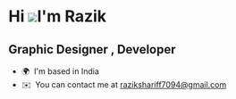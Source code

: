 Hi ![](https://user-images.githubusercontent.com/18350557/176309783-0785949b-9127-417c-8b55-ab5a4333674e.gif)I'm Razik
=============================================================================================================================

Graphic Designer , Developer
------------------------------------

*   🌍  I'm based in India
*   ✉️  You can contact me at [razikshariff7094@gmail.com](mailto:razikshariff7094@gmail.com)
